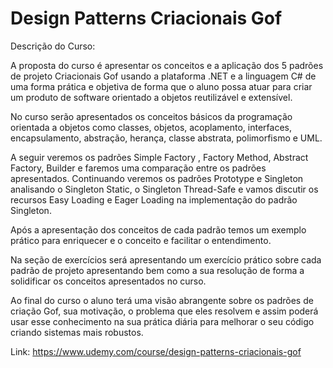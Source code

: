 # Design Patterns Criacionais Gof

Descrição do Curso: 

A proposta do curso é apresentar os conceitos e a aplicação dos 5 padrões de projeto Criacionais Gof usando a plataforma .NET e a linguagem C# de uma forma prática e objetiva de forma que o aluno possa atuar para criar um produto de software orientado a objetos reutilizável e extensível.

No curso serão apresentados os conceitos básicos da programação orientada a objetos como classes, objetos, acoplamento, interfaces, encapsulamento, abstração, herança, classe abstrata, polimorfismo e UML.

A seguir veremos os padrões Simple Factory , Factory Method, Abstract Factory, Builder e faremos uma comparação entre os padrões apresentados. 
Continuando veremos os padrões Prototype e Singleton analisando o Singleton Static, o Singleton Thread-Safe e vamos discutir os recursos Easy Loading e Eager Loading na implementação do padrão Singleton.

Após a apresentação dos conceitos de cada padrão temos um exemplo prático para enriquecer e o conceito e facilitar o entendimento.

Na seção de exercícios será apresentando um exercício prático sobre cada padrão de projeto apresentando bem como a sua resolução de forma a solidificar os conceitos apresentados no curso.

Ao final do curso o aluno terá uma visão abrangente sobre os padrões de criação Gof, sua motivação, o problema que eles resolvem e assim poderá usar esse conhecimento na sua prática diária para melhorar o seu código criando sistemas mais robustos.

Link: https://www.udemy.com/course/design-patterns-criacionais-gof
